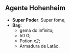 Agente Hohenheim
-----------

- __Super Poder__: Super fome;
- **Bag**:
    - gema do infinito;
    - 50 G;
    - Potion *x2*;
    - Armadura de Latão.
